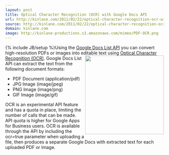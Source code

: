 ```yaml
---
layout: post
title: Optical Character Recognition (OCR) with Google Docs API
url: http://kinlane.com/2011/02/22/optical-character-recognition-ocr-with-google-docs-api/
source: http://kinlane.com/2011/02/22/optical-character-recognition-ocr-with-google-docs-api/
domain: kinlane.com
image: http://kinlane-productions.s3.amazonaws.com/mimeo/PDF-OCR.png
---
```

{% include JB/setup %}Using the <a href="http://code.google.com/apis/documents/" target="_blank">Google Docs List API</a> you can convert high-resolution PDFs or images into editable text using <a class="zem_slink" title="Optical character recognition" rel="wikipedia" href="http://en.wikipedia.org/wiki/Optical_character_recognition">Optical Character Recognition (OCR)</a>. <a href="http://www.soliddocuments.com/info.htm?id=233&amp;product=SolidPDFTools&amp;subject=CreateSearchableLayer" target="_blank"><img class="c1" src="http://kinlane-productions.s3.amazonaws.com/mimeo/PDF-OCR.png" alt="" width="250" align="right" /></a> Google Docs List API can extract the text from the following document formats:
<ul class="mainlist">
     <li>PDF Document (application/pdf)
     </li>
     <li>JPG Image (image/jpeg)
     </li>
     <li>PNG Image (image/png)
     </li>
     <li>GIF Image (image/gif)
     </li>
</ul>OCR is an experimental API feature and has a quota in place, limiting the number of calls that can be made. API quota is higher for Google Apps for Business users. OCR is available through the API by including the ocr=true parameter when uploading a file, then produces a separate Google Docs with extracted text for each uploaded PDF or Image.